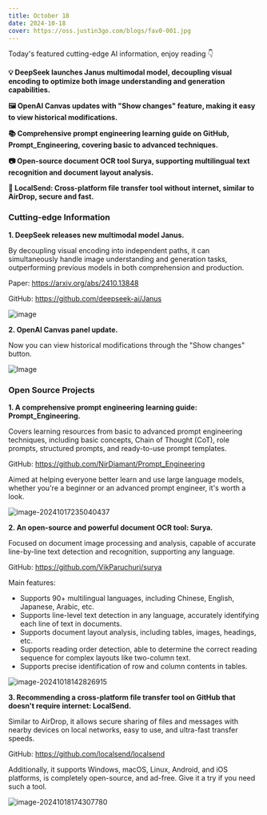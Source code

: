 ```yaml
---
title: October 18
date: 2024-10-18
cover: https://oss.justin3go.com/blogs/fav0-001.jpg
---
```


Today's featured cutting-edge AI information, enjoy reading 👇

**💡 DeepSeek launches Janus multimodal model, decoupling visual encoding to optimize both image understanding and generation capabilities.**

**🖼️ OpenAI Canvas updates with "Show changes" feature, making it easy to view historical modifications.**

**📚 Comprehensive prompt engineering learning guide on GitHub, Prompt_Engineering, covering basic to advanced techniques.**

**📷 Open-source document OCR tool Surya, supporting multilingual text recognition and document layout analysis.**

**📁 LocalSend: Cross-platform file transfer tool without internet, similar to AirDrop, secure and fast.**

### Cutting-edge Information

**1. DeepSeek releases new multimodal model Janus.**

By decoupling visual encoding into independent paths, it can simultaneously handle image understanding and generation tasks, outperforming previous models in both comprehension and production.

Paper: https://arxiv.org/abs/2410.13848

GitHub: https://github.com/deepseek-ai/Janus

![image](https://cdn.jsdelivr.net/gh/freelander/oss@master/baodian/2024-10-18/teaser.png)

**2. OpenAI Canvas panel update.**

Now you can view historical modifications through the "Show changes" button.

![Image](https://cdn.jsdelivr.net/gh/freelander/oss@master/baodian/2024-10-18/GaHqyY3b0AQcqqM.jpeg)

### Open Source Projects

**1. A comprehensive prompt engineering learning guide: Prompt_Engineering.**

Covers learning resources from basic to advanced prompt engineering techniques, including basic concepts, Chain of Thought (CoT), role prompts, structured prompts, and ready-to-use prompt templates.

GitHub: https://github.com/NirDiamant/Prompt_Engineering

Aimed at helping everyone better learn and use large language models, whether you're a beginner or an advanced prompt engineer, it's worth a look.

![image-20241017235040437](https://cdn.jsdelivr.net/gh/freelander/oss@master/ai-daily/2024-10-17/image-20241017235040437.png)

**2. An open-source and powerful document OCR tool: Surya.**

Focused on document image processing and analysis, capable of accurate line-by-line text detection and recognition, supporting any language.

GitHub: https://github.com/VikParuchuri/surya

Main features:
- Supports 90+ multilingual languages, including Chinese, English, Japanese, Arabic, etc.
- Supports line-level text detection in any language, accurately identifying each line of text in documents.
- Supports document layout analysis, including tables, images, headings, etc.
- Supports reading order detection, able to determine the correct reading sequence for complex layouts like two-column text.
- Supports precise identification of row and column contents in tables.

![image-20241018142826915](https://cdn.jsdelivr.net/gh/freelander/oss@master/ai-daily/2024-10-18/image-20241018142826915.png)

**3. Recommending a cross-platform file transfer tool on GitHub that doesn't require internet: LocalSend.**

Similar to AirDrop, it allows secure sharing of files and messages with nearby devices on local networks, easy to use, and ultra-fast transfer speeds.

GitHub: https://github.com/localsend/localsend

Additionally, it supports Windows, macOS, Linux, Android, and iOS platforms, is completely open-source, and ad-free. Give it a try if you need such a tool.

![image-20241018174307780](https://cdn.jsdelivr.net/gh/freelander/oss@master/baodian/2024-10-18/image-20241018174307780.png)
